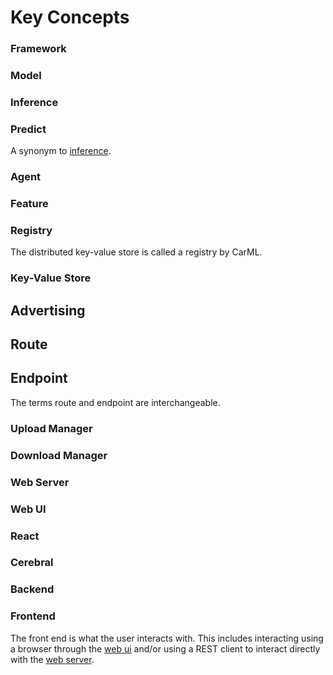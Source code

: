 # Key Concepts

### Framework

### Model

### Inference

### Predict

A synonym to [inference](concepts.md#inference).

### Agent

### Feature

### Registry

The distributed key-value store is called a registry by CarML.

### Key-Value Store

## Advertising

## Route

## Endpoint

The terms route and endpoint are interchangeable.

### Upload Manager

### Download Manager

### Web Server

### Web UI

### React

### Cerebral

### Backend

### Frontend

The front end is what the user interacts with.
This includes interacting using a browser through the [web ui](concepts.md#web-ui) and/or using a REST client to interact directly with the [web server](concepts.md#web-server). 
